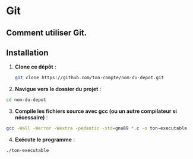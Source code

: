 # Git

## Comment utiliser Git.

## Installation

1. **Clone ce dépôt** :

   ```bash
   git clone https://github.com/ton-compte/nom-du-depot.git
   ```

2. **Navigue vers le dossier du projet** :

```bash
cd nom-du-depot
```

3. **Compile les fichiers source avec gcc (ou un autre compilateur si nécessaire)** :

```bash
gcc -Wall -Werror -Wextra -pedantic -std=gnu89 *.c -o ton-executable
```

4. **Exécute le programme** :

```bash
./ton-executable
```


